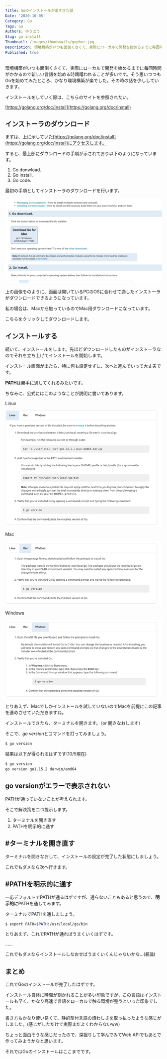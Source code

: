 ```yaml
---
Title: Goのインストールが楽すぎた話
Date: '2020-10-05'
Category: Go
Tags: Go
Authors: ゆうぼう
Slug: go-install
Thumbnail: /images/thumbnails/gopher.jpg
Description: 環境構築がいつも面倒くさくて、実際にローカルで開発を始めるまでに毎回時間がかかるので新しい言語を始める時躊躇われることが多いです。そう思いつつもGoを始めてみたところ、かなり環境構築が楽でした。その時の話を少ししていきます。
Published: true
---
```


環境構築がいつも面倒くさくて、実際にローカルで開発を始めるまでに毎回時間がかかるので新しい言語を始める時躊躇われることが多いです。そう思いつつもGoを始めてみたところ、かなり環境構築が楽でした。その時の話を少ししていきます。

インストールをしていく際は、こちらのサイトを参照されたい。

[https://golang.org/doc/install](https://golang.org/doc/install)

## インストーラのダウンロード

まずは、上に示していた[https://golang.org/doc/install](https://golang.org/doc/install)にアクセスします。

すると、最上部にダウンロードの手順が示されており以下のようになっています。

1. Go donwload.
2. Go install.
3. Go code.

最初の手順としてインストーラのダウンロードを行います。

![Goのdownload](/images/article/go-download.png)

上の画像をのように、画面は開いているPCのOSに合わせて適したインストーラがダウンロードできるようになっています。

私の場合は、Macから触っているのでMac用ダウンロードになっています。

こちらをクリックしてダウンロードします。


## インストールする

続いて、インストールをします。先ほどダウンロードしたものがインストーラなのでそれを立ち上げてインストールを開始します。

インストール画面が出たら、特に何も設定せずに、次へと進んでいって大丈夫です。

**PATH**は勝手に通してくれるみたいです。

ちなみに、公式にはこのようなことが説明に書いてあります。

Linux

![Go install for linux](/images/article/go-install-linux.png)

Mac

![Go install for mac](/images/article/go-install-mac.png)

Windows

![Go install for windows](/images/article/go-install-windows.png)

とりあえず、Macでしかインストールを試していないのでMacを前提にこの記事を進めさせていただきますね。

インストールできたら、ターミナルを開きます。（or 開きなおします）

そこで、*go version*とコマンドを打ってみましょう。

~~~bash
$ go version
~~~

結果は以下が得られるはずです(10/5現在)

~~~bash
$ go version
go version go1.15.2 darwin/amd64
~~~

## go versionがエラーで表示されない

PATHが通っていないことが考えられます。

そこで解決策を二つ提示します。

1. ターミナルを開き直す
2. PATHを明示的に通す

## #ターミナルを開き直す

ターミナルを開きなおして、インストールの設定が完了した状態にしましょう。

これでもダメなら次へ行きます。

## #PATHを明示的に通す

一応デフォルトでPATHが通るはずですが、通らないこともあると思うので、**明示的に**PATHを通してみます。

ターミナルでPATHを通しましょう。

~~~bash
$ export PATH=$PATH:/usr/local/go/bin
~~~


とりあえず、これでPATHが通ればうまくいくはずです。

......

これでもダメならインストールしなおせばうまくいくんじゃないかな...(暴論)


## まとめ

これでGoのインストールが完了したはずです。

インストール自体に時間が割かれることが多い印象ですが、この言語はインストールも早く、かなり高速で言語をローカルで触る環境が整うといった印象でした。

書き方もかなり使い易くて、静的型付言語の煩わしさを取っ払ったような感じがしました。(感じがしただけで実際まだよくわからないww)

ちょっと面白そうな感じだったので、深掘りして学んでみてWeb APIでもあとで作ってみようかなと思います。

それではGoのインストールはここまでです。

